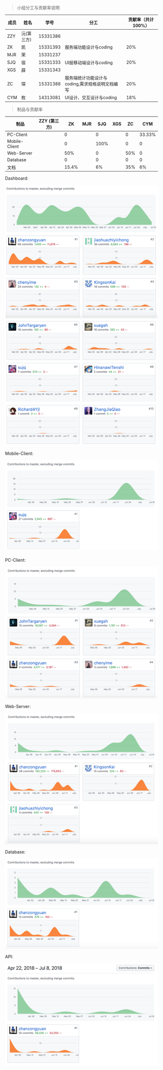 > 小组分工与贡献率说明

| 成员 | 姓名       | 学号     | 分工                   | 贡献率（共计100%） |
| ---- | ---------- | -------- | ---------------------- | ------------------ |
| ZZY  | 沅(第三方) | 15331386 |                        |                    |
| ZK   | 凯         | 15331393 | 服务端功能设计与coding          |     20%               |
| MJR  | 荣         | 15331237 |                        |                    |
| SJQ  | 宿         | 15331333 | UI层移动端设计与coding | 20%                |
| XGS  | 薛         | 15331343 |                        |                    |
| ZC   | 琛        | 15331388 |   服务端统计功能设计与coding,需求规格说明文档编写                     |     20%               |
| CYM  | 枚         | 14313081 | UI设计、交互设计与coding | 18%                   |

> 制品与贡献率

| 制品          | ZZY      (第三方) | ZK   | MJR  | SJQ  | XGS  | ZC   | CYM  |
| ------------- | ----------------- | ---- | ---- | ---- | ---- | ---- | ---- |
| PC-Client     |                   |  0   |      | 0    |      |    0 | 33.33% |
| Mobile-Client |                   |  0   |      | 100% |      |     0 | 0   |
| Web-Server    |                   |  50% |      | 0    |      |   50% | 0   |
| Database      |                   |  0   |      | 0    |      |     0 | 0   |
| 文档          |                   | 15.4%|      | 6%   |      |   35% |6%    |


Dashboard:

![Dashboard1](../../assets/images/Dashboard1.png)![Dashboard2](../../assets/images/Dashboard2.png)



Mobile-Client:

![Mobile-Client](../../assets/images/Mobile-Client.png)

PC-Client:

![PC-Client](../../assets/images/PC-Client.png)



Web-Server:

![Web-Server](../../assets/images/Web-Server.png)



Database:

![Database](../../assets/images/Database.png)

API:

![API](../../assets/images/API.png)
